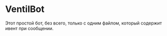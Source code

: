 # VentilBot

Этот простой бот, без всего, только с одним файлом, который содержит ивент при сообщении.


